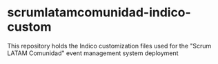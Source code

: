 # scrumlatamcomunidad-indico-custom

This repository holds the Indico customization files used for the "Scrum LATAM Comunidad" event management system deployment

